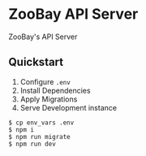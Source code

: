 # ZooBay API Server

ZooBay's API Server

## Quickstart

1. Configure `.env`
2. Install Dependencies
3. Apply Migrations
3. Serve Development instance

```
$ cp env_vars .env
$ npm i
$ npm run migrate
$ npm run dev
```
